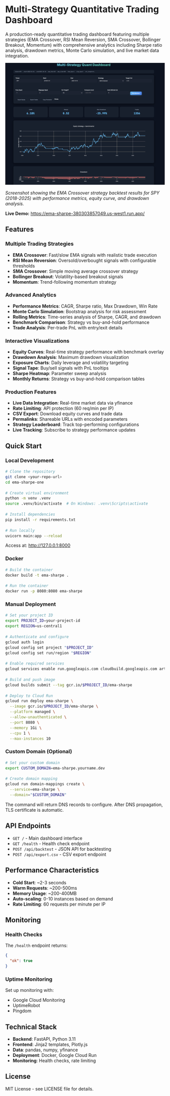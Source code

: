 # Multi-Strategy Quantitative Trading Dashboard

A production-ready quantitative trading dashboard featuring multiple strategies (EMA Crossover, RSI Mean Reversion, SMA Crossover, Bollinger Breakout, Momentum) with comprehensive analytics including Sharpe ratio analysis, drawdown metrics, Monte Carlo simulation, and live market data integration.

![Multi-Strategy Quant Dashboard](screenshot.png)

*Screenshot showing the EMA Crossover strategy backtest results for SPY (2018-2025) with performance metrics, equity curve, and drawdown analysis.*

**Live Demo:** https://ema-sharpe-380303857049.us-west1.run.app/

## Features

### Multiple Trading Strategies
- **EMA Crossover**: Fast/slow EMA signals with realistic trade execution
- **RSI Mean Reversion**: Oversold/overbought signals with configurable thresholds
- **SMA Crossover**: Simple moving average crossover strategy
- **Bollinger Breakout**: Volatility-based breakout signals
- **Momentum**: Trend-following momentum strategy

### Advanced Analytics
- **Performance Metrics**: CAGR, Sharpe ratio, Max Drawdown, Win Rate
- **Monte Carlo Simulation**: Bootstrap analysis for risk assessment
- **Rolling Metrics**: Time-series analysis of Sharpe, CAGR, and drawdown
- **Benchmark Comparison**: Strategy vs buy-and-hold performance
- **Trade Analysis**: Per-trade PnL with entry/exit details

### Interactive Visualizations
- **Equity Curves**: Real-time strategy performance with benchmark overlay
- **Drawdown Analysis**: Maximum drawdown visualization
- **Exposure Charts**: Daily leverage and volatility targeting
- **Signal Tape**: Buy/sell signals with PnL tooltips
- **Sharpe Heatmap**: Parameter sweep analysis
- **Monthly Returns**: Strategy vs buy-and-hold comparison tables

### Production Features
- **Live Data Integration**: Real-time market data via yfinance
- **Rate Limiting**: API protection (60 req/min per IP)
- **CSV Export**: Download equity curves and trade data
- **Permalinks**: Shareable URLs with encoded parameters
- **Strategy Leaderboard**: Track top-performing configurations
- **Live Tracking**: Subscribe to strategy performance updates

## Quick Start

### Local Development

```bash
# Clone the repository
git clone <your-repo-url>
cd ema-sharpe-one

# Create virtual environment
python -m venv .venv
source .venv/bin/activate  # On Windows: .venv\Scripts\activate

# Install dependencies
pip install -r requirements.txt

# Run locally
uvicorn main:app --reload
```

Access at: http://127.0.0.1:8000

### Docker

```bash
# Build the container
docker build -t ema-sharpe .

# Run the container
docker run -p 8080:8080 ema-sharpe
```

### Manual Deployment

```bash
# Set your project ID
export PROJECT_ID=your-project-id
export REGION=us-central1

# Authenticate and configure
gcloud auth login
gcloud config set project "$PROJECT_ID"
gcloud config set run/region "$REGION"

# Enable required services
gcloud services enable run.googleapis.com cloudbuild.googleapis.com artifactregistry.googleapis.com

# Build and push image
gcloud builds submit --tag gcr.io/$PROJECT_ID/ema-sharpe

# Deploy to Cloud Run
gcloud run deploy ema-sharpe \
  --image gcr.io/$PROJECT_ID/ema-sharpe \
  --platform managed \
  --allow-unauthenticated \
  --port 8080 \
  --memory 1Gi \
  --cpu 1 \
  --max-instances 10
```

### Custom Domain (Optional)

```bash
# Set your custom domain
export CUSTOM_DOMAIN=ema-sharpe.yourname.dev

# Create domain mapping
gcloud run domain-mappings create \
  --service=ema-sharpe \
  --domain="$CUSTOM_DOMAIN"
```

The command will return DNS records to configure. After DNS propagation, TLS certificate is automatic.

## API Endpoints

- `GET /` - Main dashboard interface
- `GET /health` - Health check endpoint
- `POST /api/backtest` - JSON API for backtesting
- `POST /api/export.csv` - CSV export endpoint

## Performance Characteristics

- **Cold Start**: ~2-3 seconds
- **Warm Requests**: ~200-500ms
- **Memory Usage**: ~200-400MB
- **Auto-scaling**: 0-10 instances based on demand
- **Rate Limiting**: 60 requests per minute per IP

## Monitoring

### Health Checks

The `/health` endpoint returns:
```json
{
  "ok": true
}
```

### Uptime Monitoring

Set up monitoring with:
- Google Cloud Monitoring
- UptimeRobot
- Pingdom

## Technical Stack

- **Backend**: FastAPI, Python 3.11
- **Frontend**: Jinja2 templates, Plotly.js
- **Data**: pandas, numpy, yfinance
- **Deployment**: Docker, Google Cloud Run
- **Monitoring**: Health checks, rate limiting

## License

MIT License - see LICENSE file for details.
